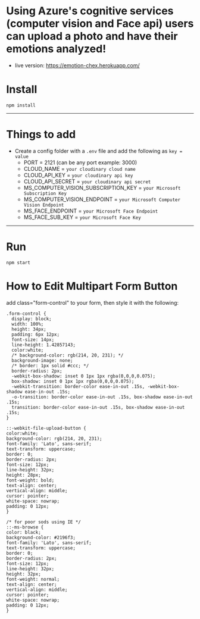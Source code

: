 # Using Azure's cognitive services (computer vision and Face api) users can upload a photo and have their emotions analyzed!
  - live version: https://emotion-chex.herokuapp.com/


# Install

`npm install`

---

# Things to add

- Create a config folder with a `.env` file and add the following as `key = value`
  - PORT = 2121 (can be any port example: 3000)
  - CLOUD_NAME = `your cloudinary cloud name`
  - CLOUD_API_KEY = `your cloudinary api key`
  - CLOUD_API_SECRET = `your cloudinary api secret`
  - MS_COMPUTER_VISION_SUBSCRIPTION_KEY = `your Microsoft Subscription Key`
  - MS_COMPUTER_VISION_ENDPOINT = `your Microsoft Computer Vision Endpoint`
  - MS_FACE_ENDPOINT = `your Microsoft Face Endpoint`
  - MS_FACE_SUB_KEY = `your Microsoft Face Key`

---

# Run

`npm start`

# How to Edit Multipart Form Button

  add class="form-control" to your form, then style it with the following:

  ```  
  .form-control {
    display: block;
    width: 100%;
    height: 34px;
    padding: 6px 12px;
    font-size: 14px;
    line-height: 1.42857143;
    color:white;
    /* background-color: rgb(214, 20, 231); */
    background-image: none;
    /* border: 1px solid #ccc; */
    border-radius: 2px;
    -webkit-box-shadow: inset 0 1px 1px rgba(0,0,0,0.075);
    box-shadow: inset 0 1px 1px rgba(0,0,0,0.075);
    -webkit-transition: border-color ease-in-out .15s, -webkit-box-shadow ease-in-out .15s;
    -o-transition: border-color ease-in-out .15s, box-shadow ease-in-out .15s;
    transition: border-color ease-in-out .15s, box-shadow ease-in-out .15s;
}

::-webkit-file-upload-button {
  color:white;
  background-color: rgb(214, 20, 231);
  font-family: 'Lato', sans-serif;
  text-transform: uppercase;
  border: 0;
  border-radius: 2px;
  font-size: 12px;
  line-height: 32px;
  height: 28px;
  font-weight: bold;
  text-align: center;
  vertical-align: middle;
  cursor: pointer;
  white-space: nowrap;
  padding: 0 12px;
}

/* for poor sods using IE */
::-ms-browse {
color: black;
  background-color: #2196f3;
  font-family: 'Lato', sans-serif;
  text-transform: uppercase;
  border: 0;
  border-radius: 2px;
  font-size: 12px;
  line-height: 32px;
  height: 32px;
  font-weight: normal;
  text-align: center;
  vertical-align: middle;
  cursor: pointer;
  white-space: nowrap;
  padding: 0 12px;
} 

